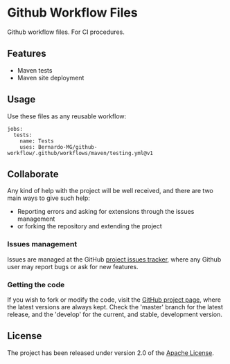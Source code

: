 # Github Workflow Files

Github workflow files. For CI procedures.

## Features

- Maven tests
- Maven site deployment

## Usage

Use these files as any reusable workflow:

```
jobs:
  tests:
    name: Tests
    uses: Bernardo-MG/github-workflow/.github/workflows/maven/testing.yml@v1
```

## Collaborate

Any kind of help with the project will be well received, and there are two main ways to give such help:

- Reporting errors and asking for extensions through the issues management
- or forking the repository and extending the project

### Issues management

Issues are managed at the GitHub [project issues tracker][issues], where any Github user may report bugs or ask for new features.

### Getting the code

If you wish to fork or modify the code, visit the [GitHub project page][scm], where the latest versions are always kept. Check the 'master' branch for the latest release, and the 'develop' for the current, and stable, development version.

## License

The project has been released under version 2.0 of the [Apache License][license].

[issues]: https://github.com/Bernardo-MG/dice-notation-java/issues
[license]: http://www.apache.org/licenses/LICENSE-2.0
[scm]: http://github.com/Bernardo-MG/dice-notation-java

